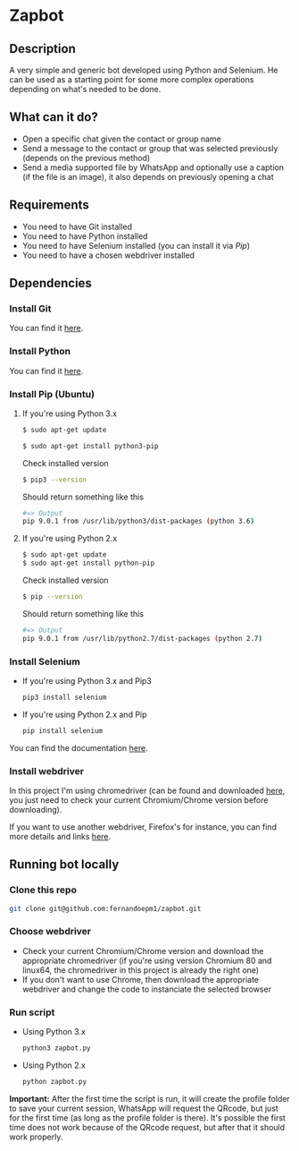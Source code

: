 # Zapbot

## Description

A very simple and generic bot developed using Python and Selenium.
He can be used as a starting point for some more complex operations depending on what's needed to be done.

## What can it do?

* Open a specific chat given the contact or group name
* Send a message to the contact or group that was selected previously (depends on the previous method)
* Send a media supported file by WhatsApp and optionally use a caption (if the file is an image),
it also depends on previously opening a chat

## Requirements

* You need to have Git installed
* You need to have Python installed
* You need to have Selenium installed (you can install it via _Pip_)
* You need to have a chosen webdriver installed

## Dependencies

### Install Git

You can find it [here](https://git-scm.com/).

### Install Python

You can find it [here](https://www.python.org/).

### Install Pip (Ubuntu)

1. If you're using Python 3.x
    ```bash
    $ sudo apt-get update

    $ sudo apt-get install python3-pip
    ```

    Check installed version
    ```bash
    $ pip3 --version
    ```

    Should return something like this
    ```bash
    #=> Output
    pip 9.0.1 from /usr/lib/python3/dist-packages (python 3.6)
    ```

2. If you're using Python 2.x
    ```bash
    $ sudo apt-get update
    $ sudo apt-get install python-pip
    ```

    Check installed version
    ```bash
    $ pip --version
    ```

    Should return something like this
    ```bash
    #=> Output
    pip 9.0.1 from /usr/lib/python2.7/dist-packages (python 2.7)
    ```

### Install Selenium

* If you're using Python 3.x and Pip3
    ```bash
    pip3 install selenium
    ```

* If you're using Python 2.x and Pip
    ```bash
    pip install selenium
    ```

You can find the documentation [here](https://selenium-python.readthedocs.io/getting-started.html).

### Install webdriver

In this project I'm using chromedriver (can be found and downloaded [here](https://sites.google.com/a/chromium.org/chromedriver/downloads), you just need to check your current Chromium/Chrome version before downloading).

If you want to use another webdriver, Firefox's for instance, you can find more details and links [here](https://selenium-python.readthedocs.io/installation.html).

## Running bot locally

### Clone this repo

```bash
git clone git@github.com:fernandoepm1/zapbot.git
```

### Choose webdriver

* Check your current Chromium/Chrome version and download the appropriate chromedriver (if you're using version Chromium 80 and linux64, the chromedriver in this project is already the right one)
* If you don't want to use Chrome, then download the appropriate webdriver and change the code to instanciate the selected browser

### Run script

* Using Python 3.x
    ```bash
    python3 zapbot.py
    ```

* Using Python 2.x
    ```bash
    python zapbot.py
    ```

**Important:** After the first time the script is run, it will create the profile folder to save your current session, WhatsApp will request the QRcode, but just for the first time (as long as the profile folder is there). It's possible the first time does not work because of the QRcode request, but after that it should work properly.
